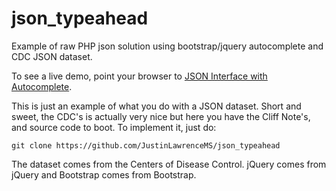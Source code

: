 # json_typeahead
Example of raw PHP json solution using bootstrap/jquery autocomplete and CDC JSON dataset.

To see a live demo, point your browser to <a href="https://techballet.net/cdc/">JSON Interface with Autocomplete</a>.


This is just an example of what you do with a JSON dataset. Short and sweet, the CDC's is actually very nice but here you have the Cliff Note's, and source code to boot.  To implement it, just do:

```git clone https://github.com/JustinLawrenceMS/json_typeahead```

The dataset comes from the Centers of Disease Control.
jQuery comes from jQuery and Bootstrap comes from Bootstrap.
